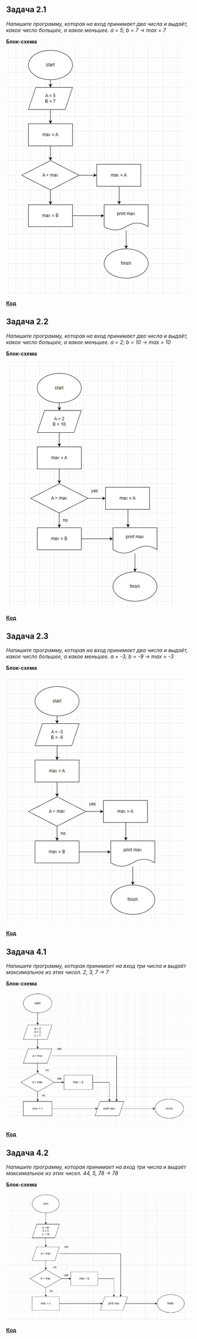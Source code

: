 ## Задача 2.1

*Напишите программу, которая на вход принимает два числа и выдаёт, какое число большее, а какое меньшее. a = 5; b = 7 -> max = 7*

**Блок-схема**
![Это блок-схема к задаче 2.1](task_2/blockdiagram.jpg)

**[Код](task_2/Program.cs)**

## Задача 2.2

*Напишите программу, которая на вход принимает два числа и выдаёт, какое число большее, а какое меньшее. a = 2; b = 10 -> max = 10*

**Блок-схема**

![Это блок-схема к задаче 2.2](task_2.2/blockdiagram2.2.jpg)

**[Код](task_2.2/Program.cs)**


## Задача 2.3

*Напишите программу, которая на вход принимает два числа и выдаёт, какое число большее, а какое меньшее. a = -3; b = -9 -> max = -3*

**Блок-схема**

![Это блок схема к задаче 2.3](task_2.3/blockdiagram2.3.jpg)

**[Код](task_2.3/Program.cs)**

## Задача 4.1

*Напишите программу, которая принимает на вход три числа и выдаёт максимальное из этих чисел. 2, 3, 7 -> 7*

**Блок-схема**

![Это блок-схема для задачи 4.1](task_4.1/blockdiagram4.1.jpg)

**[Код](task_4.1/Program.cs)**

## Задача 4.2

*Напишите программу, которая принимает на вход три числа и выдаёт максимальное из этих чисел. 44, 5, 78 -> 78*

**Блок-схема**

![Это блок-схема к задаче 4.2](task_4.2/blockdiagram4.2.jpg)

**[Код](task_4.2/Program.cs)**


